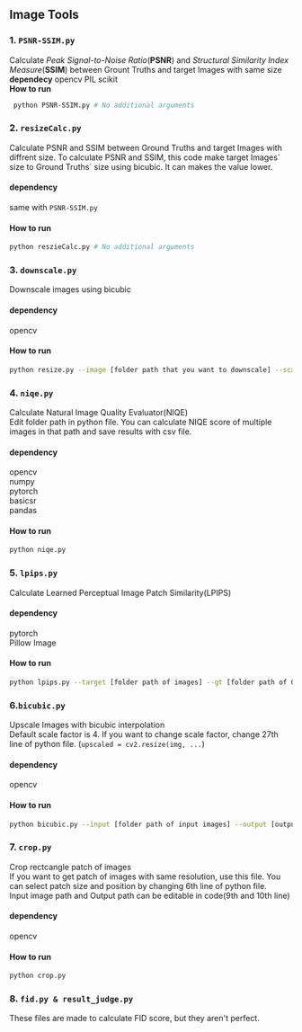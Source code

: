 ## Image Tools
### 1. `PSNR-SSIM.py`
   Calculate *Peak Signal-to-Noise Ratio*(**PSNR**) and *Structural Similarity Index Measure*(**SSIM**) between Grount Truths and target Images with same size<br>
   **dependecy**
    opencv
    PIL
    scikit<br>
   **How to run**
   ``` bash
    python PSNR-SSIM.py # No additional arguments
  ```

### 2. `resizeCalc.py`
  Calculate PSNR and SSIM between Ground Truths and target Images with diffrent size.
  To calculate PSNR and SSIM, this code make target Images\` size to Ground Truths\` size using bicubic. It can makes the value lower.
  #### **dependency**<br>
  same with `PSNR-SSIM.py`<br>
  #### **How to run**
  ```bash
python reszieCalc.py # No additional arguments
```

### 3. `downscale.py`
   Downscale images using bicubic
   #### **dependency**<br>
   opencv<br>
   #### **How to run**
   ```bash
   python resize.py --image [folder path that you want to downscale] --scale [scale that you want ex) 2, 1.5 ...]
   ```

### 4. `niqe.py`
   Calculate Natural Image Quality Evaluator(NIQE)<br>
   Edit folder path in python file. You can calculate NIQE score of multiple images in that path and save results with csv file.
   #### **dependency**<br>
   opencv<br>
   numpy<br>
   pytorch<br>
   basicsr<br>
   pandas
   #### **How to run**
   ```bash
   python niqe.py
   ```

### 5. `lpips.py`
   Calculate Learned Perceptual Image Patch Similarity(LPIPS)<br>
   ####  **dependency**
   pytorch<br>
   Pillow Image
   #### **How to run**
   ```bash
   python lpips.py --target [folder path of images] --gt [folder path of GT images] --output [result path of csv file]
   ```

### 6.`bicubic.py`
   Upscale Images with bicubic interpolation<br>
   Default scale factor is 4. If you want to change scale factor, change 27th line of python file. (`upscaled = cv2.resize(img, ...`)
   #### **dependency**
   opencv
   #### **How to run**
   ```bash
   python bicubic.py --input [folder path of input images] --output [output folder path where you want to save upsampled images]
   ```

### 7. `crop.py`
   Crop rectcangle patch of images<br>
   If you want to get patch of images with same resolution, use this file.
   You can select patch size and position by changing 6th line of python file.<br>
   Input image path and Output path can be editable in code(9th and 10th line)
   #### **dependency**
   opencv
   #### **How to run**
   ```bash
   python crop.py
   ```

### 8. `fid.py & result_judge.py`
   These files are made to calculate FID score, but they aren't perfect.
